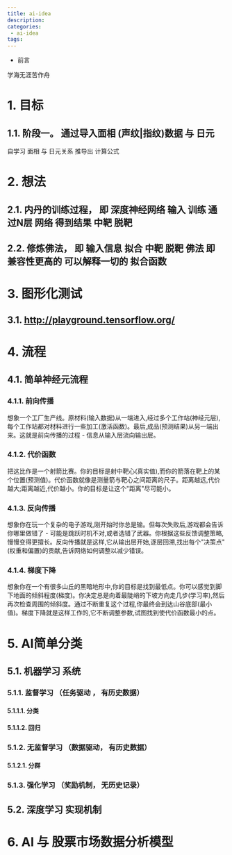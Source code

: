```yaml
---
title: ai-idea
description:
categories:
 - ai-idea
tags:
---
```


- 前言

学海无涯苦作舟

# 1. 目标

## 1.1. 阶段一。 通过导入面相 (声纹|指纹)数据 与 日元

自学习 面相 与 日元关系 推导出 计算公式


# 2. 想法

## 2.1. 内丹的训练过程， 即 深度神经网络 输入 训练 通过N层 网络 得到结果 中靶 脱靶

## 2.2. 修炼佛法， 即 输入信息 拟合  中靶 脱靶 佛法 即 兼容性更高的 可以解释一切的 拟合函数

# 3. 图形化测试

## 3.1. http://playground.tensorflow.org/

# 4. 流程

## 4.1. 简单神经元流程

### 4.1.1. 前向传播
想象一个工厂生产线。原材料(输入数据)从一端进入,经过多个工作站(神经元层),每个工作站都对材料进行一些加工(激活函数)。最后,成品(预测结果)从另一端出来。这就是前向传播的过程 - 信息从输入层流向输出层。
### 4.1.2. 代价函数 
把这比作是一个射箭比赛。你的目标是射中靶心(真实值),而你的箭落在靶上的某个位置(预测值)。代价函数就像是测量箭与靶心之间距离的尺子。距离越远,代价越大;距离越近,代价越小。你的目标是让这个"距离"尽可能小。
### 4.1.3. 反向传播
想象你在玩一个复杂的电子游戏,刚开始时你总是输。但每次失败后,游戏都会告诉你哪里做错了 - 可能是跳跃时机不对,或者选错了武器。你根据这些反馈调整策略,慢慢变得更擅长。反向传播就是这样,它从输出层开始,逐层回溯,找出每个"决策点"(权重和偏置)的贡献,告诉网络如何调整以减少错误。
### 4.1.4. 梯度下降
想象你在一个有很多山丘的黑暗地形中,你的目标是找到最低点。你可以感觉到脚下地面的倾斜程度(梯度)。你决定总是向着最陡峭的下坡方向走几步(学习率),然后再次检查周围的倾斜度。通过不断重复这个过程,你最终会到达山谷底部(最小值)。梯度下降就是这样工作的,它不断调整参数,试图找到使代价函数最小的点。

# 5. AI简单分类

## 5.1. 机器学习 系统

### 5.1.1. 监督学习 （任务驱动 ， 有历史数据）
#### 5.1.1.1. 分类
#### 5.1.1.2. 回归

### 5.1.2. 无监督学习 （数据驱动， 有历史数据）
#### 5.1.2.1. 分群 

### 5.1.3. 强化学习 （奖励机制， 无历史记录）

## 5.2. 深度学习 实现机制

# 6. AI 与 股票市场数据分析模型
